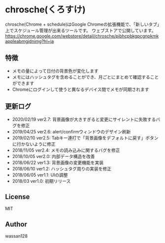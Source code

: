 # chrosche(くろすけ)
chrosche(Chrome + schedule)はGoogle Chromeの拡張機能で、「新しいタブ」上でスケジュール管理が出来るツールです。
ウェブストアで公開しています。 https://chrome.google.com/webstore/detail/chrosche/pibhcpbkgpcgnpkmkappleabmgjdnimg?hl=ja

## 特徴
* メモの量によって日付の背景色が変化します
* メモにはハッシュタグを含めることができ、月ごとにまとめて確認することができます
* Chromeにログインして使うと異なるデバイス間でメモが同期されます

## 更新ログ
* 2020/02/19 ver2.7: 背景画像が大きすぎると変更にサイレントに失敗するバグを修正
* 2019/04/25 ver2.6: alert/confirmウィンドウのデザイン刷新
* 2019/02/10 ver2.5: Tabキー連打で「背景画像をデフォルトに戻す」ボタンに行かないように修正
* 2018/11/05 ver2.4: メモの読み込みに関するバグを修正
* 2018/10/05 ver2.0: 内部データ構造を改善
* 2018/06/22 ver1.3: 背景画像の変更機能を実装
* 2018/06/10 ver1.2: ハッシュタグ周りの実装を修正
* 2018/06/05 ver1.1: UIの調整
* 2018/03    ver1.0: 初期リリース

## License
MIT

## Author
wassan128
